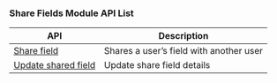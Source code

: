 ### Share Fields Module API List

| API                                | Description                             |
| ---------------------------------- | --------------------------------------- |
| [Share field](./add.md)            | Shares a user’s field with another user |
| [Update shared field](./update.md) | Update share field details              |
